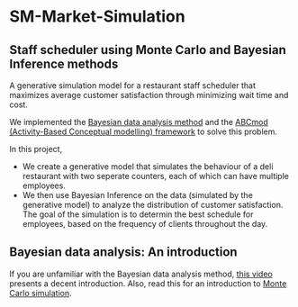 # SM-Market-Simulation

## Staff scheduler using Monte Carlo and Bayesian Inference methods
A generative simulation model for a restaurant staff scheduler that maximizes average customer satisfaction through minimizing wait time and cost.

We implemented the [Bayesian data analysis method](https://youtu.be/3OJEae7Qb_o?t=277) and the [ABCmod (Activity-Based Conceptual modelling) framework](https://ieeexplore.ieee.org/document/7822082) to solve this problem.

In this project,
* We create a generative model that simulates the behaviour of a deli restaurant with two seperate counters, each of which can have multiple employees.
* We then use Bayesian Inference on the data (simulated by the generative model) to analyze the distribution of customer satisfaction.
The goal of the simulation is to determin the best schedule for employees, based on the frequency of clients throughout the day.

## Bayesian data analysis: An introduction
If you are unfamiliar with the Bayesian data analysis method, [this video](https://youtu.be/3OJEae7Qb_o?t=277) presents a decent introduction.
Also, read this for an introduction to [Monte Carlo simulation](https://towardsdatascience.com/the-house-always-wins-monte-carlo-simulation-eb82787da2a3).
